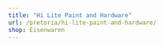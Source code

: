 ```yaml
---
title: "Hi Lite Paint and Hardware"
url: /pretoria/hi-lite-paint-and-hardware/
shop: Eisenwaren
---
```


